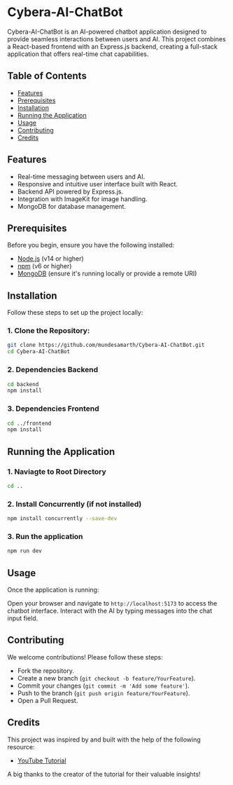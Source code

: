 # Cybera-AI-ChatBot

Cybera-AI-ChatBot is an AI-powered chatbot application designed to provide seamless interactions between users and AI. This project combines a React-based frontend with an Express.js backend, creating a full-stack application that offers real-time chat capabilities.

## Table of Contents

- [Features](#features)
- [Prerequisites](#prerequisites)
- [Installation](#installation)
- [Running the Application](#running-the-application)
- [Usage](#usage)
- [Contributing](#contributing)
- [Credits](#credits)


## Features

- Real-time messaging between users and AI.
- Responsive and intuitive user interface built with React.
- Backend API powered by Express.js.
- Integration with ImageKit for image handling.
- MongoDB for database management.

## Prerequisites

Before you begin, ensure you have the following installed:

- [Node.js](https://nodejs.org/) (v14 or higher)
- [npm](https://www.npmjs.com/) (v6 or higher)
- [MongoDB](https://www.mongodb.com/) (ensure it's running locally or provide a remote URI)

## Installation

Follow these steps to set up the project locally:

### 1. Clone the Repository:

```bash
git clone https://github.com/mundesamarth/Cybera-AI-ChatBot.git
cd Cybera-AI-ChatBot
```

### 2. Dependencies Backend
```bash
cd backend
npm install
```

### 3. Dependencies Frontend
```bash
cd ../frontend
npm install
```

## Running the Application

### 1. Naviagte to Root Directory
```bash
cd ..
```
### 2. Install **Concurrently** (if not installed)
```bash
npm install concurrently --save-dev
```
### 3. Run the application
```bash
npm run dev
```
## Usage
Once the application is running:

Open your browser and navigate to `http://localhost:5173` to access the chatbot interface.
Interact with the AI by typing messages into the chat input field.

## Contributing

We welcome contributions! Please follow these steps:

- Fork the repository.
- Create a new branch (`git checkout -b feature/YourFeature`).
- Commit your changes (`git commit -m 'Add some feature'`).
- Push to the branch (`git push origin feature/YourFeature`).
- Open a Pull Request.

## Credits
This project was inspired by and built with the help of the following resource:
- [YouTube Tutorial](https://youtu.be/8iAQ1h30n5I?si=FR5v2NUdE-T__qgM)

A big thanks to the creator of the tutorial for their valuable insights!

